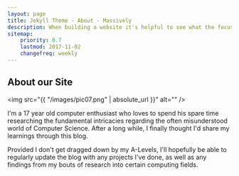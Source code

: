 ```yaml
---
layout: page
title: Jekyll Theme - About - Massively
description: When building a website it's helpful to see what the focus of your site is. This page is an example of how to show a website's focus.
sitemap:
    priority: 0.7
    lastmod: 2017-11-02
    changefreq: weekly
---
```

## About our Site

<span class="image left"><img src="{{ "/images/pic07.png" | absolute_url }}" alt="" /></span>

I'm a 17 year old computer enthusiast who loves to spend his spare time researching the fundamental intricacies regarding the often misunderstood world of Computer Science. After a long while, I finally thought I'd share my learnings through this blog.

Provided I don't get dragged down by my A-Levels, I'll hopefully be able to regularly update the blog with any projects I've done, as well as any findings from my bouts of research into certain computing fields.

